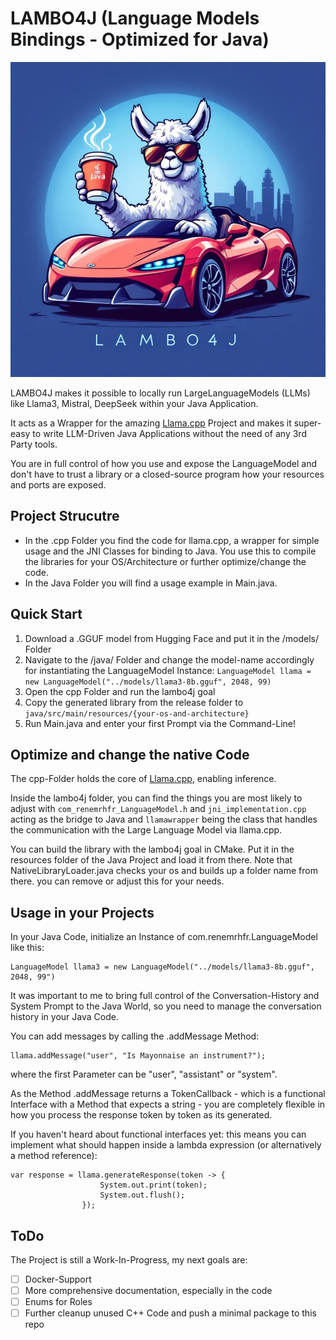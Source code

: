 # LAMBO4J (Language Models Bindings - Optimized for Java)
![llama](logo800x800.png)

LAMBO4J makes it possible to locally run LargeLanguageModels (LLMs) like Llama3, Mistral, DeepSeek within your Java Application.

It acts as a Wrapper for the amazing [Llama.cpp](https://github.com/ggerganov/llama.cpp) Project and makes it super-easy to write LLM-Driven Java Applications without the need of any 3rd Party tools.

You are in full control of how you use and expose the LanguageModel and don't have to trust a library or a closed-source program how your resources and ports are exposed.

## Project Strucutre
- In the .cpp Folder you find the code for llama.cpp, a wrapper for simple usage and the JNI Classes for binding to Java. You use this to compile the libraries for your OS/Architecture or further optimize/change the code.
- In the Java Folder you will find a usage example in Main.java. 

## Quick Start
1. Download a .GGUF model from Hugging Face and put it in the /models/ Folder
2. Navigate to the /java/ Folder and change the model-name accordingly for instantiating the LanguageModel Instance:
```LanguageModel llama = new LanguageModel("../models/llama3-8b.gguf", 2048, 99)```
3. Open the cpp Folder and run the lambo4j goal
4. Copy the generated library from the release folder to ```java/src/main/resources/{your-os-and-architecture}```
5. Run Main.java and enter your first Prompt via the Command-Line!

## Optimize and change the native Code
The cpp-Folder holds the core of [Llama.cpp](https://github.com/ggerganov/llama.cpp), enabling inference. 

Inside the lambo4j folder, you can find the things you are most likely to adjust with ```com_renemrhfr_LanguageModel.h``` and ```jni_implementation.cpp``` acting as the bridge to Java  and ```llamawrapper``` being the class that handles 
the communication with the Large Language Model via llama.cpp.

You can build the library with the lambo4j goal in CMake. Put it in the resources folder of the Java Project and load it from there.
Note that NativeLibraryLoader.java checks your os and builds up a folder name from there. you can remove or adjust this for your needs.

## Usage in your Projects
In your Java Code, initialize an Instance of com.renemrhfr.LanguageModel like this:

```
LanguageModel llama3 = new LanguageModel("../models/llama3-8b.gguf", 2048, 99")
```

It was important to me to bring full control of the Conversation-History and System Prompt to the Java World, so you need to manage the conversation history in your Java Code.

You can add messages by calling the .addMessage Method:

```
llama.addMessage("user", "Is Mayonnaise an instrument?");
```

where the first Parameter can be "user", "assistant" or "system".

As the Method .addMessage returns a TokenCallback - which is a functional Interface with a Method that expects a string -  you are completely flexible in how you process the response token by token as its generated.

If you haven't heard about functional interfaces yet: this means you can implement what should happen inside a lambda expression (or alternatively a method reference):

```
var response = llama.generateResponse(token -> {
                    System.out.print(token);
                    System.out.flush();
                });
```

## ToDo
The Project is still a Work-In-Progress, my next goals are:

- [ ] Docker-Support
- [ ] More comprehensive documentation, especially in the code
- [ ] Enums for Roles
- [ ] Further cleanup unused C++ Code and push a minimal package to this repo
